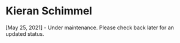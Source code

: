 # Kieran Schimmel

[May 25, 2021] - Under maintenance. Please check back later for an updated status.